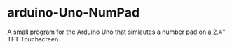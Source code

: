 # arduino-Uno-NumPad
A small program for the Arduino Uno that simlautes a number pad on a 2.4" TFT Touchscreen.
